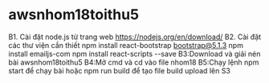 # awsnhom18toithu5
B1. Cài đặt node.js từ trang web https://nodejs.org/en/download/
B2. Cài đặt các thư viện cần thiết 
npm install react-bootstrap bootstrap@5.1.3
npm install emailjs-com
npm install react-scripts --save
B3:Download và giải nén bài awsnhom18toithu5
B4:Mở cmd và cd vào file nhom18
B5:Chạy lệnh npm start để chạy bài hoặc npm run build để tạo file build upload lên S3
